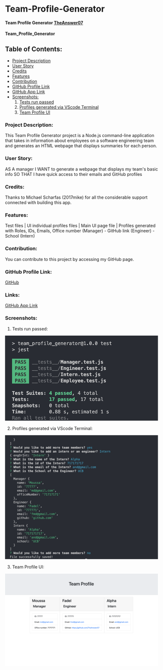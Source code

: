 # Team-Profile-Generator

#### Team Profile Generator  [TheAnswer07](https://github.com/TheAnswer07)

#### Team_Profile_Generator

## Table of Contents:
* [Project Description](#project-description)
* [User Story](#username)
* [Credits](#credits)
* [Features](#features)
* [Contribution](#contribution)
* [GitHub Profile Link](#github-profile)
* [GitHub App Link](#links)
* [Screenshots:](#screenshots)
    1. [Tests run passed](#Tests-run-passed)
    2. [Profiles generated via VScode Terminal](#Profiles-generated-via-VScode-Terminal)
    3. [Team Profile UI](#Team-Profile-UI)



### Project Description:
This Team Profile Generator project is a Node.js command-line application that takes in information about employees on a software engineering team and generates an HTML webpage that displays summaries for each person.

### User Story:

AS A manager
I WANT to generate a webpage that displays my team's basic info
SO THAT I have quick access to their emails and GitHub profiles

### Credits:
Thanks to Michael Scharfas (2017mike) for all the considerable support connected with building this app.

### Features:

Test files | UI individual profiles files | Main UI page file | Profiles generated with Roles, IDs, Emails, Office number (Manager) - GitHub link (Engineer) - School (Intern)

### Contribution:
You can contribute to this project by accessing my GitHub page.

### GitHub Profile Link:
[GitHub](https://github.com/TheAnswer07)

### Links:
[GitHub App Link](https://theanswer07.github.io/Team_Profile_Generator/)

### Screenshots:

1. Tests run passed:

![Tests run passed](screenshots/Tests%20run%20passed.png "Tests run passed")

2. Profiles generated via VScode Terminal:

![Profiles generated via VScode Terminal](screenshots/Profiles%20generated%20via%20VScode%20Terminal.png "Profiles generated via VScode Terminal")

3. Team Profile UI:

![Team Profile UI](screenshots/Team%20Profile%20UI.png "Team Profile UI")